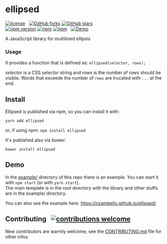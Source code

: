 # ellipsed
[![license](https://img.shields.io/github/license/nzambello/ellipsed.svg)](https://github.com/nzambello/ellipsed/blob/master/LICENSE)&nbsp;&nbsp;
[![GitHub forks](https://img.shields.io/github/forks/nzambello/ellipsed.svg?style=social&label=Fork)](https://github.com/nzambello/ellipsed)
[![GitHub stars](https://img.shields.io/github/stars/nzambello/ellipsed.svg?style=social&label=Star)](https://github.com/nzambello/ellipsed)  
[![npm version](https://badge.fury.io/js/ellipsed.svg)](https://www.npmjs.com/package/ellipsed)
[![npm](https://img.shields.io/npm/dt/ellipsed.svg)](https://www.npmjs.com/package/ellipsed)
[![npm](https://img.shields.io/npm/dw/ellipsed.svg)](https://www.npmjs.com/package/ellipsed) &nbsp;
[![Demo](https://img.shields.io/badge/Demo-here-yellowgreen.svg)](https://nzambello.github.io/ellipsed/)  
  
  
A JavaScript library for multilined ellipsis  
  
  
### Usage
It provides a function that is defined as:
`ellipsed(selector, rows);`

*selector* is a CSS selector string and *rows* is the number of rows should be visible.
Words that exceede the number of `rows` are trucated with `...` at the end.  

## Install
Ellipsed is published via npm, so you can install it with:
```
yarn add ellipsed
```
or, if using npm: ``` npm install ellipsed ```  
  
It's published also via bower:
```
bower install ellipsed
```
  
  
## Demo  
In the [example/](https://github.com/nzambello/ellipsed/tree/master/example) directory of this repo there is an example.
You can start it with `npm start` (or with `yarn start`).  
The main template is in the root directory with the library and other stuffs are in the example/ directory.

You can also see the example here: https://nzambello.github.io/ellipsed/

## Contributing &nbsp; [![contributions welcome](https://img.shields.io/badge/contributions-welcome-brightgreen.svg?style=flat)](https://github.com/nzambello/ellipsed/issues)
New contributors are warmly welcome, see the [CONTRIBUTING.md](https://github.com/nzambello/ellipsed/blob/master/CONTRIBUTING.md) file for other infos.
